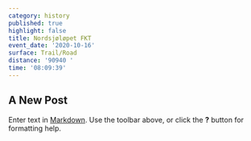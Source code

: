 ```yaml
---
category: history
published: true
highlight: false
title: Nordsjøløpet FKT
event_date: '2020-10-16'
surface: Trail/Road
distance: '90940 '
time: '08:09:39'
---
```

## A New Post

Enter text in [Markdown](http://daringfireball.net/projects/markdown/). Use the toolbar above, or click the **?** button for formatting help.

